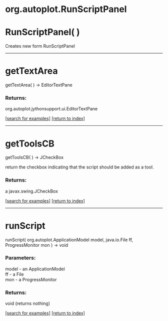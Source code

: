# org.autoplot.RunScriptPanel



# RunScriptPanel( )
Creates new form RunScriptPanel

***
<a name="getTextArea"></a>
# getTextArea
getTextArea(  ) &rarr; EditorTextPane



### Returns:
org.autoplot.jythonsupport.ui.EditorTextPane


<a href="https://github.com/autoplot/dev/search?q=getTextArea&unscoped_q=getTextArea">[search for examples]</a>
<a href="https://github.com/autoplot/documentation/blob/master/javadoc/index-all.md">[return to index]</a>

***
<a name="getToolsCB"></a>
# getToolsCB
getToolsCB(  ) &rarr; JCheckBox

return the checkbox indicating that the script should be added as a tool.

### Returns:
a javax.swing.JCheckBox


<a href="https://github.com/autoplot/dev/search?q=getToolsCB&unscoped_q=getToolsCB">[search for examples]</a>
<a href="https://github.com/autoplot/documentation/blob/master/javadoc/index-all.md">[return to index]</a>

***
<a name="runScript"></a>
# runScript
runScript( org.autoplot.ApplicationModel model, java.io.File ff, ProgressMonitor mon ) &rarr; void



### Parameters:
model - an ApplicationModel
<br>ff - a File
<br>mon - a ProgressMonitor

### Returns:
void (returns nothing)


<a href="https://github.com/autoplot/dev/search?q=runScript&unscoped_q=runScript">[search for examples]</a>
<a href="https://github.com/autoplot/documentation/blob/master/javadoc/index-all.md">[return to index]</a>

